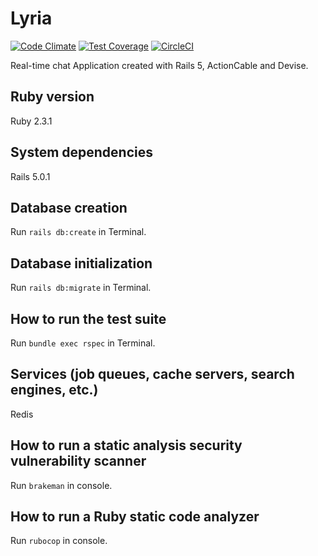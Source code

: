# Lyria

[![Code Climate](https://codeclimate.com/github/mzelenyuk/Lyria/badges/gpa.svg)](https://codeclimate.com/github/mzelenyuk/Lyria)
[![Test Coverage](https://codeclimate.com/github/mzelenyuk/Lyria/badges/coverage.svg)](https://codeclimate.com/github/mzelenyuk/Lyria/coverage)
[![CircleCI](https://circleci.com/gh/mzelenyuk/Lyria/tree/master.svg?style=svg&circle-token=859fdf2530fd9a14d7aed64c9595fd9dc5944270)](https://circleci.com/gh/mzelenyuk/Lyria/tree/master)

Real-time chat Application created with Rails 5, ActionCable and Devise.

## Ruby version

Ruby 2.3.1

## System dependencies

Rails 5.0.1

## Database creation

Run `rails db:create` in Terminal.

## Database initialization

Run `rails db:migrate` in Terminal.

## How to run the test suite

Run `bundle exec rspec` in Terminal.

## Services (job queues, cache servers, search engines, etc.)

Redis

## How to run a static analysis security vulnerability scanner

Run `brakeman` in console.

## How to run a Ruby static code analyzer

Run `rubocop` in console.
